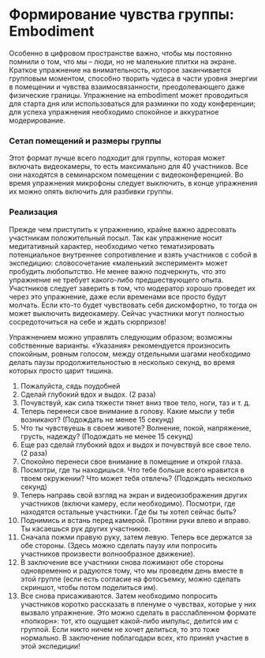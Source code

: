 # Формирование чувства группы: Embodiment

Особенно в цифровом пространстве важно, чтобы мы постоянно помнили о том, что мы – люди, но не маленькие плитки на экране. Краткое упражнение на внимательность, которое заканчивается групповым моментом, способно творить чудеса в части уровня энергии в помещении и чувства взаимосвязанности, преодолевающего даже физические границы. Упражнение на embodiment может проводиться для старта дня или использоваться для разминки по ходу конференции; для успеха упражнения необходимо спокойное и аккуратное модерирование.

### Сетап помещений и размеры группы

Этот формат лучше всего подходит для группы, которая может включать видеокамеры, то есть максимально для 40 участников. Все они находятся в семинарском помещении с видеоконференцией. Во время упражнения микрофоны следует выключить, в конце упражнения их можно опять включить для разбивки группы.

### Реализация

Прежде чем приступить к упражнению, крайне важно адресовать участникам положительный посыл. Так как упражнение носит медитативный характер, необходимо четко тематизировать потенциальное внутреннее сопротивление и взять участников с собой в экспедицию: словосочетание «маленький эксперимент» может пробудить любопытство. Не менее важно подчеркнуть, что это упражнение не требует какого-либо предшествующего опыта. Участников следует заверить в том, что модератор хорошо проведет их через это упражнение, даже если временами все просто будут молчать. Если кто-то будет чувствовать себя дискомфортно, то тогда он может выключить видеокамеру. Сейчас участники могут полностью сосредоточиться на себе и ждать сюрпризов!

Упражнением можно управлять следующим образом; возможны собственные варианты. «Указания» рекомендуется произносить спокойным, ровным голосом, между отдельными шагами необходимо делать паузы продолжительностью в несколько секунд, во время которых просто царит тишина.

1. Пожалуйста, сядь поудобней
2. Сделай глубокий вдох и выдох. \(2 раза\)
3. Почувствуй, как сила тяжести тянет вниз твое тело, ноги, таз и т. д.
4. Теперь перенеси свое внимание в голову. Какие мысли у тебя возникают? \(Подождать не менее 15 секунд\)
5. Что ты чувствуешь в своем животе? Волнение, покой, напряжение, грусть, надежду? \(Подождать не менее 15 секунд\)
6. Еще раз сделай глубокий вдох и выдох и почувствуй все свое тело. \(2 раза\)
7. Спокойно перенеси свое внимание в помещение и открой глаза.
8. Посмотри, где ты находишься. Что тебе больше всего нравится в твоем окружении? Что может тебя отвлечь? \(Подождать несколько секунд\)
9. Теперь направь свой взгляд на экран и видеоизображения других участников \(включи камеру, если необходимо\). Посмотри, где находятся остальные участники. Где бы ты хотел сейчас быть?
10. Поднимись и встань перед камерой. Протяни руки влево и вправо. Ты касаешься рук других участников.
11. Сначала пожми правую руку, затем левую. Теперь все держатся за обе стороны. \(Здесь можно сделать паузу или попросить участников произвести волнообразное движение\).
12. В заключение все участники снова пожимают обе стороны одновременно и радуются тому, что мы проведем день вместе в этой группе \(если есть согласие на фотосъемку, можно сделать скриншот, чтобы потом поделиться им\).
13. Все снова присаживаются. Затем необходимо попросить участников коротко рассказать в пленуме о чувствах, которые у них вызвало упражнение. Это можно сделать в расслабленном формате «попкорн»: тот, кто ощущает какой-либо импульс, делится им с группой. Если никто ничем не хочет делиться, то это тоже нормально. В заключение поблагодари всех, кто принял участие в этой экспедиции!

